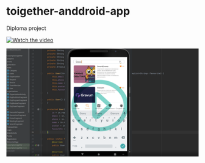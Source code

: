 # toigether-anddroid-app
Diploma project

[![Watch the video](https://encrypted-tbn0.gstatic.com/images?q=tbn:ANd9GcQCZKaFulRt3PBLb9E5tAwm5S4P21t35x78Uw3ucOH66hwViAOiLVFe1yoCCJFiky2OZNA&usqp=CAU)](https://youtu.be/-sYIAxv80fw)


<a href="https://youtu.be/-sYIAxv80fw">
  <img src="img/preview.png">
</a>
